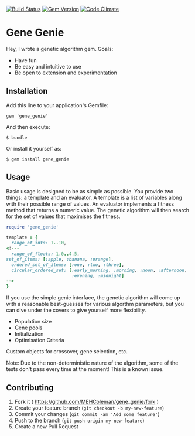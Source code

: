 [![Build Status](https://travis-ci.org/MEHColeman/gene_genie.svg?branch=master)](https://travis-ci.org/MEHColeman/gene_genie)
[![Gem Version](https://badge.fury.io/rb/gene_genie.svg)](http://badge.fury.io/rb/gene_genie)
[![Code Climate](https://codeclimate.com/github/MEHColeman/gene_genie.png)](https://codeclimate.com/github/MEHColeman/gene_genie)

# Gene Genie

Hey, I wrote a genetic algorithm gem. Goals:
* Have fun
* Be easy and intuitive to use
* Be open to extension and experimentation

## Installation

Add this line to your application's Gemfile:

    gem 'gene_genie'

And then execute:

    $ bundle

Or install it yourself as:

    $ gem install gene_genie

## Usage
Basic usage is designed to be as simple as possible. You provide two things: a template and an evaluator.
A template is a list of variables along with their possible range of values.
An evaluator implements a fitness method that returns a numeric value.
The genetic algorithm will then search for the set of values that maximises the fitness.

```ruby
require 'gene_genie'

template = {
  range_of_ints: 1..10,
<!---
  range_of_floats: 1.0..4.5,
set_of_items: [:apple, :banana, :orange],
  ordered_set_of_items: [:one, :two, :three],
  circular_ordered_set: [:early_morning, :morning, :noon, :afternoon,
                         :evening, :midnight]
-->
}
```

If you use the simple genie interface, the genetic algorithm will come up with a reasonable best-guesses for various algorthm parameters, but you can dive under the covers to give yourself more flexibility.
* Population size
* Gene pools
* Initialization
* Optimisation Criteria

Custom objects for crossover, gene selection, etc.

Note:
Due to the non-deterministic nature of the algorithm, some of the tests don't
pass every time at the moment! This is a known issue.

## Contributing

1. Fork it ( https://github.com/MEHColeman/gene_genie/fork )
2. Create your feature branch (`git checkout -b my-new-feature`)
3. Commit your changes (`git commit -am 'Add some feature'`)
4. Push to the branch (`git push origin my-new-feature`)
5. Create a new Pull Request
